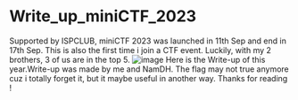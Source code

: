 # Write_up_miniCTF_2023 
Supported by ISPCLUB, miniCTF 2023 was launched in 11th Sep and end in 17th Sep. This is also the first time i join a CTF event.
Luckily, with my 2 brothers, 3 of us are in the top 5.
![image](https://github.com/Baodeptraii/Write_up_miniCTF_2023/assets/96620267/724f2acf-8009-4451-89f1-8e7f6fed19d0)
Here is the Write-up of this year.Write-up was made by me and NamDH. The flag may not true anymore cuz i totally forget it, but it maybe useful in another way.
Thanks for reading !
